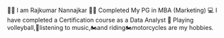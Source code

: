 👨‍💻 I am Rajkumar Nannajkar
🧑‍🎓 Completed My PG in MBA (Marketing)
💻 I have completed a Certification course as a Data Analyst
🏀 Playing volleyball,🎵listening to music,🏍and riding🏍️motorcycles are my hobbies.
